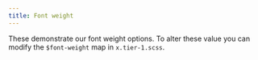 ```yaml
---
title: Font weight
---
```

These demonstrate our font weight options. To alter these value you can modify the `$font-weight` map in `x.tier-1.scss`.

